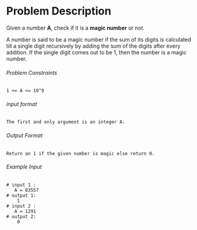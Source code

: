 # Problem Description

Given a number **A**, check if it is a **magic number** or not.

A number is said to be a magic number if the sum of its digits is calculated till a single digit recursively by adding the sum of the digits after every addition. If the single digit comes out to be 1, then the number is a magic number.

###### Problem Constraints

```
1 <= A <= 10^9
```

###### input format

``` 
The first and only argument is an integer A.
```

###### Output Format

```
Return an 1 if the given number is magic else return 0.
```

###### Example Input

```
# input 1 : 
   A = 83557
# output 1: 
    1
# input 2 : 
   A = 1291
# output 2: 
    0
```
